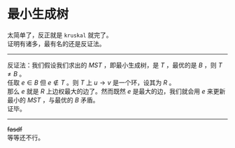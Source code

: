 # 最小生成树
太简单了，反正就是 `kruskal` 就完了。\
证明有诸多，最有名的还是反证法。

---

反证法：我们假设我们求出的 $MST$ ，即最小生成树，是 $T$ ，最优的是 $B$ ，则 $T\neq B$ 。\
任取 $e\in B$ 但 $e\notin T$ 。则 $T$ 上 $u\rightarrow v$ 是一个环，设其为 $R$ 。\
那么 $e$ 就是 $R$ 上边权最大的边了。然而既然 $e$ 是最大的边，我们就会用 $e$ 来更新最小的 $MST$ ，与最优的 $B$ 矛盾。\
证毕。

---

~~fasdf~~ \
等等还不行。
